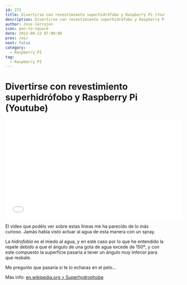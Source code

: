 ```yaml
---
id: 272
title: Divertirse con revestimiento superhidrófobo y Raspberry Pi (Youtube)
description: Divertirse con revestimiento superhidrófobo y Raspberry Pi (Youtube)
author: Jose Cerrejon
icon: pen-to-square
date: 2013-09-22 07:00:00
prev: /es/
next: false
category:
  - Raspberry PI
tag:
  - Raspberry PI
---
```


# Divertirse con revestimiento superhidrófobo y Raspberry Pi (Youtube)

<iframe width="560" height="315" src="//www.youtube.com/embed/TLX2n3Z8iPA" frameborder="0" allowfullscreen></iframe>

El vídeo que podéis ver sobre estas líneas me ha parecido de lo más curioso. Jamás había visto actuar al agua de esta manera con un spray.

La *hidrofobia* es el miedo al agua, y en este caso por lo que he entendido la repele debido a que el ángulo de una gota de agua excede de 150º, y con este compuesto la superficie pasaría a tener un ángulo muy inferior para que resbale.

Me pregunto que pasaría si te lo echaras en el pelo...

Más info: [en.wikipedia.org > Superhydrophobe](http://en.wikipedia.org/wiki/Superhydrophobe)